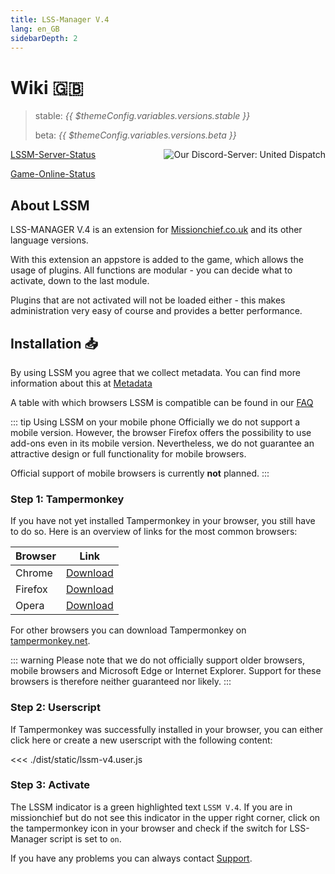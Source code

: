 ```yaml
---
title: LSS-Manager V.4
lang: en_GB
sidebarDepth: 2
---
```


# Wiki 🇬🇧 <Badge :text="'v.' + $themeConfig.variables.versions.short"/>

> stable: <i>{{ $themeConfig.variables.versions.stable }}</i>
> 
> beta: <i>{{ $themeConfig.variables.versions.beta }}</i>

<a :href="$themeConfig.variables.discord" target="_blank" style="float: right;"><img src="https://discord.com/api/guilds/254167535446917120/embed.png?style=banner1" alt="Our Discord-Server: United Dispatch" data-prevent-zooming></a>

[LSSM-Server-Status](https://status.lss-manager.de)

[Game-Online-Status](https://stats.uptimerobot.com/OEKDJSpmvK)

## About LSSM

LSS-MANAGER V.4 is an extension for [Missionchief.co.uk](https://www.missionchief.co.uk) and its other language versions.

With this extension an appstore is added to the game, which allows the usage of plugins. All functions are modular - you can decide what to activate, down to the last module.

Plugins that are not activated will not be loaded either - this makes administration very easy of course and provides a better performance.


## Installation 📥
By using LSSM you agree that we collect metadata. You can find more information about this at [Metadata](metadata.md)

A table with which browsers LSSM is compatible can be found in our [FAQ](faq.md#in-which-browsers-does-lss-manager-work)

::: tip Using LSSM on your mobile phone
Officially we do not support a mobile version. However, the browser Firefox offers the possibility to use add-ons even in its mobile version. Nevertheless, we do not guarantee an attractive design or full functionality for mobile browsers.

Official support of mobile browsers is currently **not** planned.
:::

### Step 1: Tampermonkey
If you have not yet installed Tampermonkey in your browser, you still have to do so. Here is an overview of links for the most common browsers:

Browser|Link
-------|----
Chrome | [Download](https://chrome.google.com/webstore/detail/dhdgffkkebhmkfjojejmpbldmpobfkfo)
Firefox| [Download](https://addons.mozilla.org/en-US/firefox/addon/tampermonkey/)
Opera  | [Download](https://addons.opera.com/en/extensions/details/tampermonkey-beta/)

For other browsers you can download Tampermonkey on [tampermonkey.net](https://www.tampermonkey.net/).

::: warning
Please note that we do not officially support older browsers, mobile browsers and Microsoft Edge or Internet Explorer. Support for these browsers is therefore neither guaranteed nor likely.
:::

### Step 2: Userscript
If Tampermonkey was successfully installed in your browser, you can either click <a :href="$themeConfig.variables.server + 'lssm-v4.user.js'" target="_blank">here</a> or create a new userscript with the following content:

<<< ./dist/static/lssm-v4.user.js

### Step 3: Activate
The LSSM indicator is a green highlighted text `LSSM V.4`.
If you are in missionchief but do not see this indicator in the upper right corner, click on the tampermonkey icon in your browser and check if the switch for LSS-Manager script is set to `on`.

If you have any problems you can always contact [Support](support.md).
